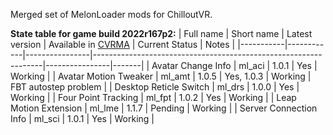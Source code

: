 Merged set of MelonLoader mods for ChilloutVR.

**State table for game build 2022r167p2:**
| Full name | Short name | Latest version | Available in [CVRMA](https://github.com/knah/CVRMelonAssistant) | Current Status | Notes |
|-----------|------------|----------------|-----------------------------------------------------------------|----------------|-------|
| Avatar Change Info | ml_aci | 1.0.1 | Yes | Working |
| Avatar Motion Tweaker | ml_amt | 1.0.5 | Yes, 1.0.3 | Working | FBT autostep problem |
| Desktop Reticle Switch | ml_drs | 1.0.0 | Yes | Working |
| Four Point Tracking | ml_fpt | 1.0.2 | Yes | Working |
| Leap Motion Extension | ml_lme | 1.1.7 | Pending | Working |
| Server Connection Info | ml_sci | 1.0.1 | Yes | Working |
